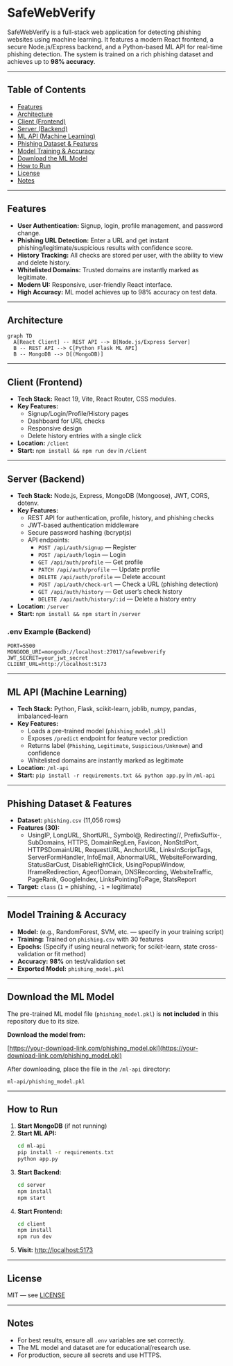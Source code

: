 # SafeWebVerify

SafeWebVerify is a full-stack web application for detecting phishing websites using machine learning. It features a modern React frontend, a secure Node.js/Express backend, and a Python-based ML API for real-time phishing detection. The system is trained on a rich phishing dataset and achieves up to **98% accuracy**.

---

## Table of Contents
- [Features](#features)
- [Architecture](#architecture)
- [Client (Frontend)](#client-frontend)
- [Server (Backend)](#server-backend)
- [ML API (Machine Learning)](#ml-api-machine-learning)
- [Phishing Dataset & Features](#phishing-dataset--features)
- [Model Training & Accuracy](#model-training--accuracy)
- [Download the ML Model](#download-the-ml-model)
- [How to Run](#how-to-run)
- [License](#license)
- [Notes](#notes)

---

## Features

- **User Authentication:** Signup, login, profile management, and password change.
- **Phishing URL Detection:** Enter a URL and get instant phishing/legitimate/suspicious results with confidence score.
- **History Tracking:** All checks are stored per user, with the ability to view and delete history.
- **Whitelisted Domains:** Trusted domains are instantly marked as legitimate.
- **Modern UI:** Responsive, user-friendly React interface.
- **High Accuracy:** ML model achieves up to 98% accuracy on test data.

---

## Architecture

```mermaid
graph TD
  A[React Client] -- REST API --> B[Node.js/Express Server]
  B -- REST API --> C[Python Flask ML API]
  B -- MongoDB --> D[(MongoDB)]
```

---

## Client (Frontend)

- **Tech Stack:** React 19, Vite, React Router, CSS modules.
- **Key Features:**
  - Signup/Login/Profile/History pages
  - Dashboard for URL checks
  - Responsive design
  - Delete history entries with a single click
- **Location:** `/client`
- **Start:** `npm install && npm run dev` in `/client`

---

## Server (Backend)

- **Tech Stack:** Node.js, Express, MongoDB (Mongoose), JWT, CORS, dotenv.
- **Key Features:**
  - REST API for authentication, profile, history, and phishing checks
  - JWT-based authentication middleware
  - Secure password hashing (bcryptjs)
  - API endpoints:
    - `POST /api/auth/signup` — Register
    - `POST /api/auth/login` — Login
    - `GET /api/auth/profile` — Get profile
    - `PATCH /api/auth/profile` — Update profile
    - `DELETE /api/auth/profile` — Delete account
    - `POST /api/auth/check-url` — Check a URL (phishing detection)
    - `GET /api/auth/history` — Get user’s check history
    - `DELETE /api/auth/history/:id` — Delete a history entry
- **Location:** `/server`
- **Start:** `npm install && npm start` in `/server`

### .env Example (Backend)

```
PORT=5500
MONGODB_URI=mongodb://localhost:27017/safewebverify
JWT_SECRET=your_jwt_secret
CLIENT_URL=http://localhost:5173
```

---

## ML API (Machine Learning)

- **Tech Stack:** Python, Flask, scikit-learn, joblib, numpy, pandas, imbalanced-learn
- **Key Features:**
  - Loads a pre-trained model (`phishing_model.pkl`)
  - Exposes `/predict` endpoint for feature vector prediction
  - Returns label (`Phishing`, `Legitimate`, `Suspicious/Unknown`) and confidence
  - Whitelisted domains are instantly marked as legitimate
- **Location:** `/ml-api`
- **Start:** `pip install -r requirements.txt && python app.py` in `/ml-api`

---

## Phishing Dataset & Features

- **Dataset:** `phishing.csv` (11,056 rows)
- **Features (30):**
  - UsingIP, LongURL, ShortURL, Symbol@, Redirecting//, PrefixSuffix-, SubDomains, HTTPS, DomainRegLen, Favicon, NonStdPort, HTTPSDomainURL, RequestURL, AnchorURL, LinksInScriptTags, ServerFormHandler, InfoEmail, AbnormalURL, WebsiteForwarding, StatusBarCust, DisableRightClick, UsingPopupWindow, IframeRedirection, AgeofDomain, DNSRecording, WebsiteTraffic, PageRank, GoogleIndex, LinksPointingToPage, StatsReport
- **Target:** `class` (`1` = phishing, `-1` = legitimate)

---

## Model Training & Accuracy

- **Model:** (e.g., RandomForest, SVM, etc. — specify in your training script)
- **Training:** Trained on `phishing.csv` with 30 features
- **Epochs:** (Specify if using neural network; for scikit-learn, state cross-validation or fit method)
- **Accuracy:** **98%** on test/validation set
- **Exported Model:** `phishing_model.pkl`

---

## Download the ML Model

The pre-trained ML model file (`phishing_model.pkl`) is **not included** in this repository due to its size.

**Download the model from:**

[https://your-download-link.com/phishing_model.pkl](https://your-download-link.com/phishing_model.pkl)

After downloading, place the file in the `/ml-api` directory:

```
ml-api/phishing_model.pkl
```

---

## How to Run

1. **Start MongoDB** (if not running)
2. **Start ML API:**
   ```bash
   cd ml-api
   pip install -r requirements.txt
   python app.py
   ```
3. **Start Backend:**
   ```bash
   cd server
   npm install
   npm start
   ```
4. **Start Frontend:**
   ```bash
   cd client
   npm install
   npm run dev
   ```
5. **Visit:** [http://localhost:5173](http://localhost:5173)

---

## License

MIT — see [LICENSE](LICENSE)

---

## Notes
- For best results, ensure all `.env` variables are set correctly.
- The ML model and dataset are for educational/research use.
- For production, secure all secrets and use HTTPS. 